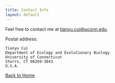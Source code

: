 ```yaml
---
title: Contact Info
layout: default
---
```


Feel free to contact me at <tianyu.cui@uconn.edu>.

Postal address: 

    Tianyu Cui
    Department of Ecology and Evolutionary Biology 
    University of Connecticut 
    Storrs, CT 06269-3043
    U.S.A.

[Back to Home](https://Tianyu-Cui.github.io/)
